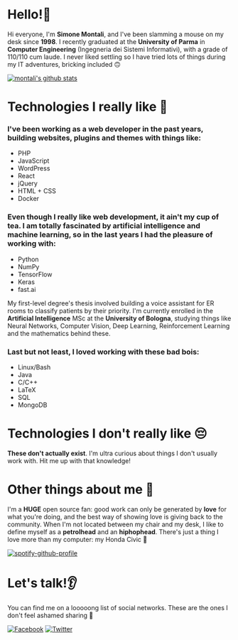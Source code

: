 # Hello!👋
Hi everyone, I'm **Simone Montali**, and I've been slamming a mouse on my desk since **1998**. I recently graduated at the **University of Parma** in **Computer Engineering** (Ingegneria dei Sistemi Informativi), with a grade of 110/110 cum laude. I never liked settling so I have tried lots of things during my IT adventures, bricking included 🙃

[![montali's github stats](https://github-readme-stats.vercel.app/api?username=montali&count_private=true)](https://github.com/anuraghazra/github-readme-stats)

# Technologies I really like 🥰
### I've been working as a web developer in the past years, building websites, plugins and themes with things like:
* PHP
* JavaScript
* WordPress
* React
* jQuery
* HTML + CSS
* Docker
### Even though I really like web development, it ain't my cup of tea. I am totally fascinated by artificial intelligence and machine learning, so in the last years I had the pleasure of working with:
* Python
* NumPy
* TensorFlow
* Keras
* fast.ai 

My first-level degree's thesis involved building a voice assistant for ER rooms to classify patients by their priority. I'm currently enrolled in the **Artificial Intelligence** MSc at the **University of Bologna**, studying things like Neural Networks, Computer Vision, Deep Learning, Reinforcement Learning and the mathematics behind these.
### Last but not least, I loved working with these bad bois:
* Linux/Bash
* Java
* C/C++
* LaTeX
* SQL
* MongoDB

# Technologies I don't really like 😔
**These don't actually exist**. I'm ultra curious about things I don't usually work with. Hit me up with that knowledge!

# Other things about me 🙊
I'm a **HUGE** open source fan: good work can only be generated by **love** for what you're doing, and the best way of showing love is giving back to the community. When I'm not located between my chair and my desk, I like to define myself as a **petrolhead** and an **hiphophead**. There's just a thing I love more than my computer: my Honda Civic 🚙

[![spotify-github-profile](https://spotify-github-profile.vercel.app/api/view?uid=sim.montali&cover_image=true)](https://github.com/kittinan/spotify-github-profile)
# Let's talk!👂
You can find me on a looooong list of social networks. These are the ones I don't feel ashamed sharing 😬

[![Facebook](https://img.shields.io/badge/-Facebook-black?style=for-the-badge&logo=facebook)](http://facebook.com/sim.montali)
[![Twitter](https://img.shields.io/badge/-Twitter-black?style=for-the-badge&logo=twitter)](http://twitter.com/mont4li)

